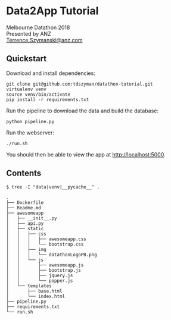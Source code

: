 # Data2App Tutorial

Melbourne Datathon 2018  
Presented by ANZ  
Terrence.Szymanski@anz.com

## Quickstart

Download and install dependencies:

    git clone git@github.com:tdszyman/datathon-tutorial.git
    virtualenv venv
    source venv/bin/activate
    pip install -r requirements.txt
    
Run the pipeline to download the data and build the database:

    python pipeline.py

Run the webserver:

    ./run.sh
    
You should then be able to view the app at <http://localhost:5000>.

## Contents
    
`$ tree -I "data|venv|__pycache__" .`

    .
    ├── Dockerfile
    ├── Readme.md
    ├── awesomeapp
    │   ├── __init__.py
    │   ├── api.py
    │   ├── static
    │   │   ├── css
    │   │   │   ├── awesomeapp.css
    │   │   │   └── bootstrap.css
    │   │   ├── img
    │   │   │   └── datathonLogoPB.png
    │   │   └── js
    │   │       ├── awesomeapp.js
    │   │       ├── bootstrap.js
    │   │       ├── jquery.js
    │   │       └── popper.js
    │   └── templates
    │       ├── base.html
    │       └── index.html
    ├── pipeline.py
    ├── requirements.txt
    └── run.sh

